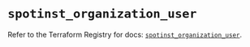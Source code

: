 # `spotinst_organization_user`

Refer to the Terraform Registry for docs: [`spotinst_organization_user`](https://registry.terraform.io/providers/spotinst/spotinst/1.216.1/docs/resources/organization_user).
